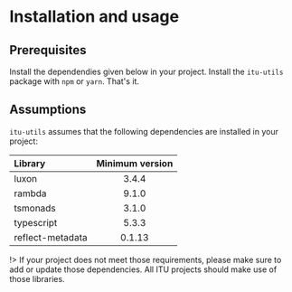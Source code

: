 # Installation and usage

## Prerequisites

Install the dependendies given below in your project. Install the `itu-utils` package with `npm` or `yarn`. That's it.

## Assumptions

`itu-utils` assumes that the following dependencies are installed in your project:

| Library          | Minimum version |
| :--------------- | :-------------: |
| luxon            |      3.4.4      |
| rambda           |      9.1.0      |
| tsmonads         |      3.1.0      |
| typescript       |      5.3.3      |
| reflect-metadata |     0.1.13      |

!> If your project does not meet those requirements, please make sure to add or update those dependencies. All ITU projects should make use of those libraries.
